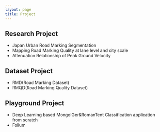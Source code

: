 ```yaml
---
layout: page
title: Project
---
```


## Research Project
- Japan Urban Road Marking Segmentation 
- Mapping Road Marking Quality at lane level and city scale
- Attenuation Relationship of Peak Ground Velocity 

## Dataset Project
- RMD(Road Marking Dataset)
- RMQD(Road Marking Quality Dataset)

## Playground Project
- Deep Learning based MongolGer&RomanTent Classification application from scratch
- Folium 
